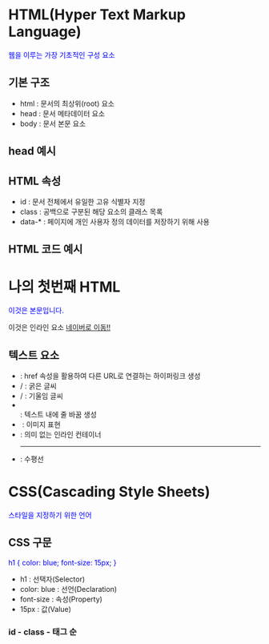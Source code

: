 # HTML(Hyper Text Markup Language)

웹을 이루는 가장 기초적인 구성 요소


## 기본 구조

* html : 문서의 최상위(root) 요소
* head : 문서 메타데이터 요소
* body : 문서 본문 요소


## head 예시

<head>
  <title> HTML 복습 </title>
  <meta charset='UTF-8'>
  <link href='style/css' rel='stylesheet'>
  <script src='javascript.js'></script>
  <style>
    p {
      color: blue;
    }
  </style>
</head>


## HTML 속성

* id : 문서 전체에서 유일한 고유 식별자 지정
* class : 공백으로 구분된 해당 요소의 클래스 목록
* data-* : 페이지에 개인 사용자 정의 데이터를 저장하기 위해 사용

## HTML 코드 예시

<!DOCTYPE html>
<html lang='en'>
<head>
  <meta charset='UTF-8'>
  <title>Document</title>
</head>
<body>
  <!-- 이것은 주석입니다. -->
  <h1>나의 첫번째 HTML</h1>
  <p>이것은 본문입니다.</p>
  <span>이것은 인라인 요소</span>
  <a href='https://www.naver.com'>네이버로 이동!!</a>
</body>
</html>


## 텍스트 요소

* <a></a> : href 속성을 활용하여 다른 URL로 연결하는 하이퍼링크 생성
* <b></b> / <strong></strong> : 굵은 글씨
* <i></i> / <em></em> : 기울임 글씨
* <br> : 텍스트 내에 줄 바꿈 생성
* <img> : 이미지 표현
* <span></span> : 의미 없는 인라인 컨테이너
* <hr> : 수평선


# CSS(Cascading Style Sheets)

스타일을 지정하기 위한 언어


## CSS 구문

h1 {
  color: blue;
  font-size: 15px;
}

* h1 : 선택자(Selector)
* color: blue : 선언(Declaration)
* font-size : 속성(Property)
* 15px : 값(Value)

### id - class - 태그 순
